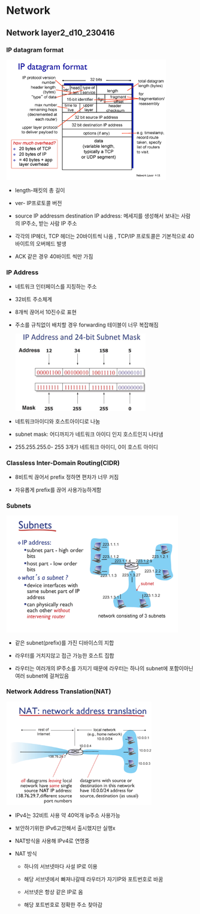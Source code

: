 # Network

## Network layer2_d10_230416

### IP datagram format

<img src="Network_d10_Network_layer2_assets/2023-04-16-09-24-07-image.png" title="" alt="" width="427">

- length-패킷의 총 길이

- ver- IP프로토콜 버전

- source IP addressm destination IP address: 메세지를 생성해서 보내는 사람의 IP주소, 받는 사람 IP 주소

- 각각의 IP헤더, TCP 헤더는 20바이트씩 나옴 , TCP/IP 프로토콜은 기본적으로 40바이트의 오버헤드 발생

- ACK 같은 경우 40바이트 씩만 가짐

### IP Address

- 네트워크 인터페이스를 지칭하는 주소

- 32비트 주소체계

- 8개씩 끊어서 10진수로 표현

- 주소를 규칙없이 배치할 경우 forwarding 테이블이 너무 복잡해짐
  
  <img src="Network_d10_Network_layer2_assets/2023-04-16-09-36-11-image.png" title="" alt="" width="348">

- 네트워크아이디와 호스트아이디로 나눔

- subnet mask: 어디까지가 네트워크 아이디 인지 호스트인지 나타냄

- 255.255.255.0- 255 3개가 네트워크 아이디, 0이 호스트 아이디

### Classless Inter-Domain Routing(CIDR)

- 8비트씩 끊어서 prefix 정하면 편차가 너무 커짐

- 자유롭게 prefix를 끊어 사용가능하게함

### Subnets

<img src="Network_d10_Network_layer2_assets/2023-04-16-09-54-26-image.png" title="" alt="" width="459">

- 같은 subnet(prefix)를 가진 디바이스의 지합

- 라우터를 거치지않고 접근 가능한 호스트 집합

- 라우터는 여러개의 IP주소를 가지기 때문에 라우터는 하나의 subnet에 포함이아닌 여러 subnet에 걸쳐있음

### Network Address Translation(NAT)

<img title="" src="Network_d10_Network_layer2_assets/2023-04-16-10-06-29-image.png" alt="" width="388">

- IPv4는 32비트 사용 약 40억개 ip주소 사용가능

- 보안하기위한 IPv6고안해서 출시했지만 실행x

- NAT방식을 사용해 IPv4로 연명중

- NAT 방식
  
  - 하나의 서브넷마다 사설 IP로 이용
  
  - 해당 서브넷에서 빠져나갈때 라우터가 자기IP와 포트번호로 바꿈
  
  - 서브넷은 항상 같은 IP로 옴
  
  - 해당 포트번호로 정확한 주소 찾아감
